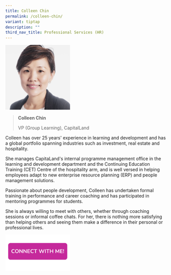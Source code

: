 ```yaml
---
title: Colleen Chin
permalink: /colleen-chin/
variant: tiptap
description: ""
third_nav_title: Professional Services (HR)
---
```

<p></p>
<div class="isomer-image-wrapper">
<img style="width: 40%;" height="auto" width="100%" alt="" src="/images/Profile Photos/colleen chin.png">
</div>
<blockquote>
<p><strong>Colleen Chin</strong>
</p>
<p>VP (Group Learning), CapitalLand</p>
</blockquote>
<p></p>
<p>Colleen has over 25 years' experience in learning and development and
has a global portfolio spanning industries such as investment, real estate
and hospitality.</p>
<p>She manages CapitaLand's internal programme management office in the learning
and development department and the Continuing Education Training (CET)
Centre of the hospitality arm, and is well versed in helping employees
adapt to new enterprise resource planning (ERP) and people management solutions.</p>
<p>Passionate about people development, Colleen has undertaken formal training
in performance and career coaching and has participated in mentoring programmes
for students.</p>
<p>She is always willing to meet with others, whether through coaching sessions
or informal coffee chats. For her, there is nothing more satisfying than
helping others and seeing them make a difference in their personal or professional
lives.</p><a class="isomer-image-wrapper" href="https://form.gov.sg/677f3360fa52e54113d34626"><img style="width: 40%;" height="auto" width="100%" alt="" src="/images/CONNECT_WITH_ME.png"></a>
<p></p>